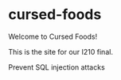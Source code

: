# cursed-foods
Welcome to Cursed Foods!

This is the site for our I210 final. 

Prevent SQL injection attacks
